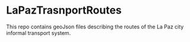 # LaPazTrasnportRoutes
This repo contains geoJson files describing the routes of the La Paz city informal transport system. 
